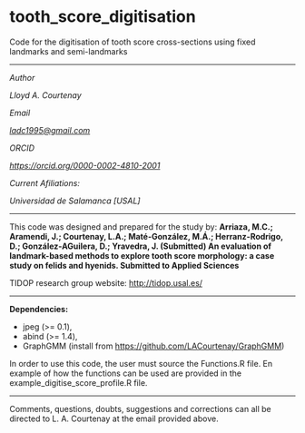 # tooth_score_digitisation
Code for the digitisation of tooth score cross-sections using fixed landmarks and semi-landmarks
    
-----------------------------------------------------------------------------------------------------------------

<i>
Author

Lloyd A. Courtenay

Email

ladc1995@gmail.com

ORCID

https://orcid.org/0000-0002-4810-2001

Current Afiliations:

Universidad de Salamanca [USAL]

</i>

---------------------------------------------------------------------------------------------------

This code was designed and prepared for the study by:
<b> Arriaza, M.C.; Aramendi, J.; Courtenay, L.A.; Maté-González, M.Á.; Herranz-Rodrigo, D.; González-AGuilera, D.; Yravedra, J. (Submitted)
An evaluation of landmark-based methods to explore tooth score morphology: a case study on felids and hyenids. Submitted to
Applied Sciences </b>

TIDOP research group website: http://tidop.usal.es/

---------------------------------------------------------------------------------------------------
  
<b>Dependencies: </b>

* jpeg (>= 0.1),
* abind (>= 1.4),
* GraphGMM (install from https://github.com/LACourtenay/GraphGMM)


In order to use this code, the user must source the Functions.R file. En example of how the functions can be used are provided in the
example_digitise_score_profile.R file.

---------------------------------------------------------------------------------------------------

Comments, questions, doubts, suggestions and corrections can all be directed to L. A. Courtenay at the email provided above.